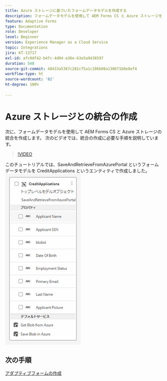 ```yaml
---
title: Azure ストレージに基づいたフォームデータモデルを作成する
description: フォームデータモデルを使用して AEM Forms CS と Azure ストレージを統合する
feature: Adaptive Forms
type: Documentation
role: Developer
level: Beginner
version: Experience Manager as a Cloud Service
topic: Integrations
jira: KT-13717
exl-id: afc0df42-b4fc-4d04-a36e-63e5a9438597
duration: 548
source-git-commit: 48433a5367c281cf5a1c106b08a1306f1b0e8ef4
workflow-type: ht
source-wordcount: '82'
ht-degree: 100%

---
```


# Azure ストレージとの統合の作成

次に、フォームデータモデルを使用して AEM Forms CS と Azure ストレージの統合を作成します。
次のビデオでは、統合の作成に必要な手順を説明しています。

>[!VIDEO](https://video.tv.adobe.com/v/335385?quality=12&learn=on)

このチュートリアルでは、SaveAndRetrieveFromAzurePortal というフォームデータモデルを CreditApplications というエンティティで作成しました。
![fdm-entity](./assets/fdm-entity.png)

## 次の手順

[アダプティブフォームの作成](./create-af.md)
